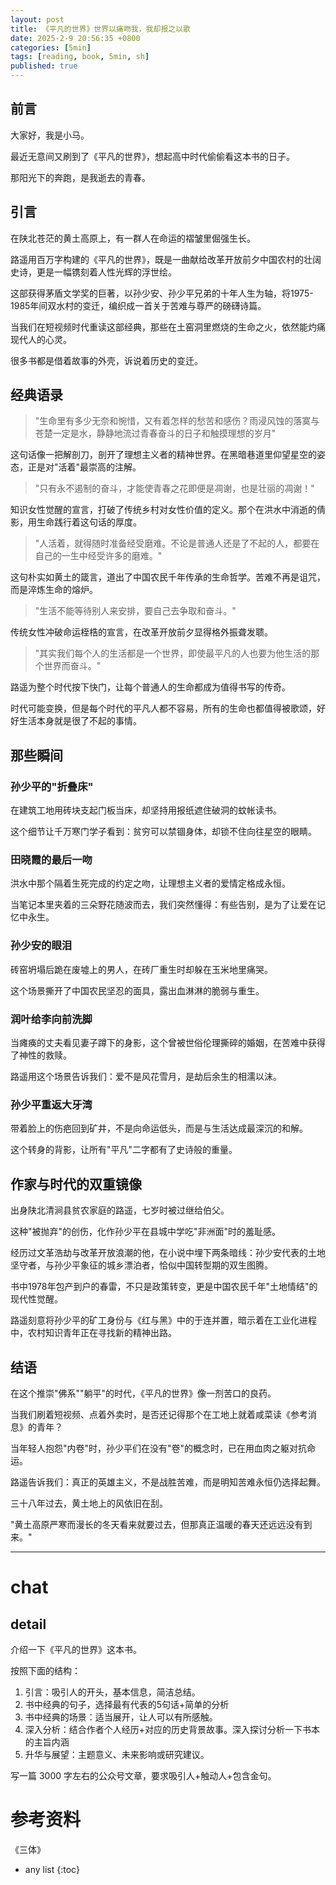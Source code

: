 ```yaml
---
layout: post
title: 《平凡的世界》世界以痛吻我，我却报之以歌
date: 2025-2-9 20:56:35 +0800
categories: [5min]
tags: [reading, book, 5min, sh]
published: true
---
```




## 前言

大家好，我是小马。

最近无意间又刷到了《平凡的世界》，想起高中时代偷偷看这本书的日子。

那阳光下的奔跑，是我逝去的青春。

## 引言

在陕北苍茫的黄土高原上，有一群人在命运的褶皱里倔强生长。

路遥用百万字构建的《平凡的世界》，既是一曲献给改革开放前夕中国农村的壮阔史诗，更是一幅镌刻着人性光辉的浮世绘。

这部获得茅盾文学奖的巨著，以孙少安、孙少平兄弟的十年人生为轴，将1975-1985年间双水村的变迁，编织成一首关于苦难与尊严的磅礴诗篇。

当我们在短视频时代重读这部经典，那些在土窑洞里燃烧的生命之火，依然能灼痛现代人的心灵。

很多书都是借着故事的外壳，诉说着历史的变迁。

## 经典语录

> "生命里有多少无奈和惋惜，又有着怎样的愁苦和感伤？雨浸风蚀的落寞与苍楚一定是水，静静地流过青春奋斗的日子和触摸理想的岁月"  

这句话像一把解剖刀，剖开了理想主义者的精神世界。在黑暗巷道里仰望星空的姿态，正是对"活着"最崇高的注解。

> "只有永不遏制的奋斗，才能使青春之花即便是凋谢，也是壮丽的凋谢！"  

知识女性觉醒的宣言，打破了传统乡村对女性价值的定义。那个在洪水中消逝的倩影，用生命践行着这句话的厚度。

> "人活着，就得随时准备经受磨难。不论是普通人还是了不起的人，都要在自己的一生中经受许多的磨难。"  

这句朴实如黄土的箴言，道出了中国农民千年传承的生命哲学。苦难不再是诅咒，而是淬炼生命的熔炉。

> "生活不能等待别人来安排，要自己去争取和奋斗。"  

传统女性冲破命运桎梏的宣言，在改革开放前夕显得格外振聋发聩。

> "其实我们每个人的生活都是一个世界，即使最平凡的人也要为他生活的那个世界而奋斗。"  

路遥为整个时代按下快门，让每个普通人的生命都成为值得书写的传奇。

时代可能变换，但是每个时代的平凡人都不容易，所有的生命也都值得被歌颂，好好生活本身就是很了不起的事情。

## 那些瞬间

### 孙少平的"折叠床"  

在建筑工地用砖块支起门板当床，却坚持用报纸遮住破洞的蚊帐读书。

这个细节让千万寒门学子看到：贫穷可以禁锢身体，却锁不住向往星空的眼睛。

### 田晓霞的最后一吻  

洪水中那个隔着生死完成的约定之吻，让理想主义者的爱情定格成永恒。

当笔记本里夹着的三朵野花随波而去，我们突然懂得：有些告别，是为了让爱在记忆中永生。

### 孙少安的眼泪  

砖窑坍塌后跪在废墟上的男人，在砖厂重生时却躲在玉米地里痛哭。

这个场景撕开了中国农民坚忍的面具，露出血淋淋的脆弱与重生。

### 润叶给李向前洗脚  

当瘫痪的丈夫看见妻子蹲下的身影，这个曾被世俗伦理撕碎的婚姻，在苦难中获得了神性的救赎。

路遥用这个场景告诉我们：爱不是风花雪月，是劫后余生的相濡以沫。

### 孙少平重返大牙湾  

带着脸上的伤疤回到矿井，不是向命运低头，而是与生活达成最深沉的和解。

这个转身的背影，让所有"平凡"二字都有了史诗般的重量。

## 作家与时代的双重镜像

出身陕北清涧县贫农家庭的路遥，七岁时被过继给伯父。

这种"被抛弃"的创伤，化作孙少平在县城中学吃"非洲面"时的羞耻感。

经历过文革浩劫与改革开放浪潮的他，在小说中埋下两条暗线：孙少安代表的土地坚守者，与孙少平象征的城乡漂泊者，恰似中国转型期的双生图腾。

书中1978年包产到户的春雷，不只是政策转变，更是中国农民千年"土地情结"的现代性觉醒。

路遥刻意将孙少平的矿工身份与《红与黑》中的于连并置，暗示着在工业化进程中，农村知识青年正在寻找新的精神出路。

## 结语

在这个推崇"佛系""躺平"的时代，《平凡的世界》像一剂苦口的良药。

当我们刷着短视频、点着外卖时，是否还记得那个在工地上就着咸菜读《参考消息》的青年？

当年轻人抱怨"内卷"时，孙少平们在没有"卷"的概念时，已在用血肉之躯对抗命运。

路遥告诉我们：真正的英雄主义，不是战胜苦难，而是明知苦难永恒仍选择起舞。

三十八年过去，黄土地上的风依旧在刮。

"黄土高原严寒而漫长的冬天看来就要过去，但那真正温暖的春天还远远没有到来。"  

---------------------------------------------------------------

# chat

## detail

介绍一下《平凡的世界》这本书。

按照下面的结构：

1. 引言：吸引人的开头，基本信息，简洁总结。
2. 书中经典的句子，选择最有代表的5句话+简单的分析
3. 书中经典的场景：适当展开，让人可以有所感触。
4. 深入分析：结合作者个人经历+对应的历史背景故事。深入探讨分析一下书本的主旨内涵
5. 升华与展望：主题意义、未来影响或研究建议。

写一篇 3000 字左右的公众号文章，要求吸引人+触动人+包含金句。


# 参考资料

 《三体》

* any list
{:toc}